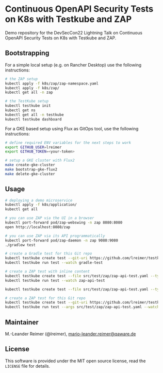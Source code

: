 # Continuous OpenAPI Security Tests on K8s with Testkube and ZAP

Demo repository for the DevSecCon22 Lightning Talk on Continuous OpenAPI Security Tests on K8s with Testkube and ZAP.

## Bootstrapping

For a simple local setup (e.g. on Rancher Desktop) use the following instructions:

```bash
# the ZAP setup
kubectl apply -f k8s/zap/zap-namespace.yaml 
kubectl apply -f k8s/zap/
kubectl get all -n zap

# the TestKube setup
kubectl testkube init
kubectl get ns
kubectl get all -n testkube
kubectl testkube dashboard
```

For a GKE based setup using Flux as GitOps tool, use the following instructions:

```bash
# define required ENV variables for the next steps to work
export GITHUB_USER=lreimer
export GITHUB_TOKEN=<your-token>

# setup a GKE cluster with Flux2
make create-gke-cluster
make bootstrap-gke-flux2
make delete-gke-cluster
```

## Usage

```bash
# deploying a demo microservice
kubectl apply -f k8s/application/
kubectl get all

# you can use ZAP via the UI in a browser
kubectl port-forward pod/zap-webswing -n zap 8080:8080
open http://localhost:8080/zap

# you can use ZAP via its API programmatically
kubectl port-forward pod/zap-daemon -n zap 9080:9080
./gradlew test

# create a Gradle test for this Git repo
kubectl testkube create test --git-uri https://github.com/lreimer/testkube-zap-demo.git --git-branch main --type "gradle/test" --name gradle-test
kubectl testkube run test --watch gradle-test

# create a ZAP test with inline content
kubectl testkube create test --file src/test/zap/zap-api-test.yaml --type "zap/api" --name zap-api-test
kubectl testkube run test --watch zap-api-test

kubectl testkube create test --file src/test/zap/zap-api-test.yaml --type "zap/api" --name zap-api-scheduled-test

# create a ZAP test for this Git repo
kubectl testkube create test --git-uri https://github.com/lreimer/testkube-zap-demo.git --git-branch main --type "zap/api" --name zap-api-git-test
kubectl testkube run test --args src/test/zap/zap-api-test.yaml --watch zap-api-git-test
```

## Maintainer

M.-Leander Reimer (@lreimer), <mario-leander.reimer@qaware.de>

## License

This software is provided under the MIT open source license, read the `LICENSE`
file for details.
